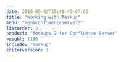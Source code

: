 ```yaml
---
date: 2015-09-23T15:48:49-07:00
title: "Working with Markup"
menu: "menuconfluenceserver2" 
listorder: 3
product: "Mockups 2 for Confluence Server"
weight: 1190
include: "markup"
editorversion: 2
---
```

